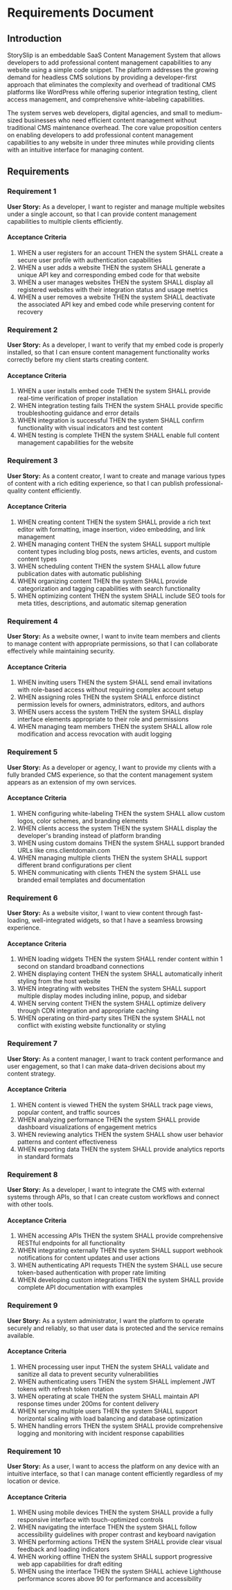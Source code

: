 # Requirements Document

## Introduction

StorySlip is an embeddable SaaS Content Management System that allows developers to add professional content management capabilities to any website using a simple code snippet. The platform addresses the growing demand for headless CMS solutions by providing a developer-first approach that eliminates the complexity and overhead of traditional CMS platforms like WordPress while offering superior integration testing, client access management, and comprehensive white-labeling capabilities.

The system serves web developers, digital agencies, and small to medium-sized businesses who need efficient content management without traditional CMS maintenance overhead. The core value proposition centers on enabling developers to add professional content management capabilities to any website in under three minutes while providing clients with an intuitive interface for managing content.

## Requirements

### Requirement 1

**User Story:** As a developer, I want to register and manage multiple websites under a single account, so that I can provide content management capabilities to multiple clients efficiently.

#### Acceptance Criteria

1. WHEN a user registers for an account THEN the system SHALL create a secure user profile with authentication capabilities
2. WHEN a user adds a website THEN the system SHALL generate a unique API key and corresponding embed code for that website
3. WHEN a user manages websites THEN the system SHALL display all registered websites with their integration status and usage metrics
4. WHEN a user removes a website THEN the system SHALL deactivate the associated API key and embed code while preserving content for recovery

### Requirement 2

**User Story:** As a developer, I want to verify that my embed code is properly installed, so that I can ensure content management functionality works correctly before my client starts creating content.

#### Acceptance Criteria

1. WHEN a user installs embed code THEN the system SHALL provide real-time verification of proper installation
2. WHEN integration testing fails THEN the system SHALL provide specific troubleshooting guidance and error details
3. WHEN integration is successful THEN the system SHALL confirm functionality with visual indicators and test content
4. WHEN testing is complete THEN the system SHALL enable full content management capabilities for the website

### Requirement 3

**User Story:** As a content creator, I want to create and manage various types of content with a rich editing experience, so that I can publish professional-quality content efficiently.

#### Acceptance Criteria

1. WHEN creating content THEN the system SHALL provide a rich text editor with formatting, image insertion, video embedding, and link management
2. WHEN managing content THEN the system SHALL support multiple content types including blog posts, news articles, events, and custom content types
3. WHEN scheduling content THEN the system SHALL allow future publication dates with automatic publishing
4. WHEN organizing content THEN the system SHALL provide categorization and tagging capabilities with search functionality
5. WHEN optimizing content THEN the system SHALL include SEO tools for meta titles, descriptions, and automatic sitemap generation

### Requirement 4

**User Story:** As a website owner, I want to invite team members and clients to manage content with appropriate permissions, so that I can collaborate effectively while maintaining security.

#### Acceptance Criteria

1. WHEN inviting users THEN the system SHALL send email invitations with role-based access without requiring complex account setup
2. WHEN assigning roles THEN the system SHALL enforce distinct permission levels for owners, administrators, editors, and authors
3. WHEN users access the system THEN the system SHALL display interface elements appropriate to their role and permissions
4. WHEN managing team members THEN the system SHALL allow role modification and access revocation with audit logging

### Requirement 5

**User Story:** As a developer or agency, I want to provide my clients with a fully branded CMS experience, so that the content management system appears as an extension of my own services.

#### Acceptance Criteria

1. WHEN configuring white-labeling THEN the system SHALL allow custom logos, color schemes, and branding elements
2. WHEN clients access the system THEN the system SHALL display the developer's branding instead of platform branding
3. WHEN using custom domains THEN the system SHALL support branded URLs like cms.clientdomain.com
4. WHEN managing multiple clients THEN the system SHALL support different brand configurations per client
5. WHEN communicating with clients THEN the system SHALL use branded email templates and documentation

### Requirement 6

**User Story:** As a website visitor, I want to view content through fast-loading, well-integrated widgets, so that I have a seamless browsing experience.

#### Acceptance Criteria

1. WHEN loading widgets THEN the system SHALL render content within 1 second on standard broadband connections
2. WHEN displaying content THEN the system SHALL automatically inherit styling from the host website
3. WHEN integrating with websites THEN the system SHALL support multiple display modes including inline, popup, and sidebar
4. WHEN serving content THEN the system SHALL optimize delivery through CDN integration and appropriate caching
5. WHEN operating on third-party sites THEN the system SHALL not conflict with existing website functionality or styling

### Requirement 7

**User Story:** As a content manager, I want to track content performance and user engagement, so that I can make data-driven decisions about my content strategy.

#### Acceptance Criteria

1. WHEN content is viewed THEN the system SHALL track page views, popular content, and traffic sources
2. WHEN analyzing performance THEN the system SHALL provide dashboard visualizations of engagement metrics
3. WHEN reviewing analytics THEN the system SHALL show user behavior patterns and content effectiveness
4. WHEN exporting data THEN the system SHALL provide analytics reports in standard formats

### Requirement 8

**User Story:** As a developer, I want to integrate the CMS with external systems through APIs, so that I can create custom workflows and connect with other tools.

#### Acceptance Criteria

1. WHEN accessing APIs THEN the system SHALL provide comprehensive RESTful endpoints for all functionality
2. WHEN integrating externally THEN the system SHALL support webhook notifications for content updates and user actions
3. WHEN authenticating API requests THEN the system SHALL use secure token-based authentication with proper rate limiting
4. WHEN developing custom integrations THEN the system SHALL provide complete API documentation with examples

### Requirement 9

**User Story:** As a system administrator, I want the platform to operate securely and reliably, so that user data is protected and the service remains available.

#### Acceptance Criteria

1. WHEN processing user input THEN the system SHALL validate and sanitize all data to prevent security vulnerabilities
2. WHEN authenticating users THEN the system SHALL implement JWT tokens with refresh token rotation
3. WHEN operating at scale THEN the system SHALL maintain API response times under 200ms for content delivery
4. WHEN serving multiple users THEN the system SHALL support horizontal scaling with load balancing and database optimization
5. WHEN handling errors THEN the system SHALL provide comprehensive logging and monitoring with incident response capabilities

### Requirement 10

**User Story:** As a user, I want to access the platform on any device with an intuitive interface, so that I can manage content efficiently regardless of my location or device.

#### Acceptance Criteria

1. WHEN using mobile devices THEN the system SHALL provide a fully responsive interface with touch-optimized controls
2. WHEN navigating the interface THEN the system SHALL follow accessibility guidelines with proper contrast and keyboard navigation
3. WHEN performing actions THEN the system SHALL provide clear visual feedback and loading indicators
4. WHEN working offline THEN the system SHALL support progressive web app capabilities for draft editing
5. WHEN using the interface THEN the system SHALL achieve Lighthouse performance scores above 90 for performance and accessibility